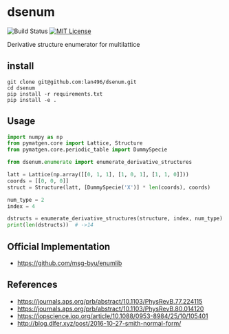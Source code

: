 # dsenum
![Build Status](https://travis-ci.com/lan496/dsenum.svg?branch=master)
[![MIT License](http://img.shields.io/badge/license-MIT-blue.svg?style=flat)](LICENSE)

Derivative structure enumerator for multilattice

## install
```
git clone git@github.com:lan496/dsenum.git
cd dsenum
pip install -r requirements.txt
pip install -e .
```

## Usage

```sample.py
import numpy as np
from pymatgen.core import Lattice, Structure
from pymatgen.core.periodic_table import DummySpecie

from dsenum.enumerate import enumerate_derivative_structures

latt = Lattice(np.array([[0, 1, 1], [1, 0, 1], [1, 1, 0]]))
coords = [[0, 0, 0]]
struct = Structure(latt, [DummySpecie('X')] * len(coords), coords)

num_type = 2
index = 4

dstructs = enumerate_derivative_structures(structure, index, num_type)
print(len(dstructs))  # ->14
```

## Official Implementation
- https://github.com/msg-byu/enumlib

## References
- https://journals.aps.org/prb/abstract/10.1103/PhysRevB.77.224115
- https://journals.aps.org/prb/abstract/10.1103/PhysRevB.80.014120
- https://iopscience.iop.org/article/10.1088/0953-8984/25/10/105401
- http://blog.dlfer.xyz/post/2016-10-27-smith-normal-form/
